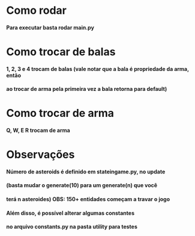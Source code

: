 
# Como rodar
#### Para executar basta rodar main.py
# Como trocar de balas
#### 1, 2, 3 e 4 trocam de balas (vale notar que a bala é propriedade da arma, então
#### ao trocar de arma pela primeira vez a bala retorna para default)
# Como trocar de arma
#### Q, W, E R trocam de arma

# Observações
#### Número de asteroids é definido em stateingame.py, no update 
#### (basta mudar o generate(10) para um generate(n) que você
#### terá n asteroides) OBS: 150+ entidades começam a travar o jogo
####
#### Além disso, é possível alterar algumas constantes
#### no arquivo constants.py na pasta utility para testes